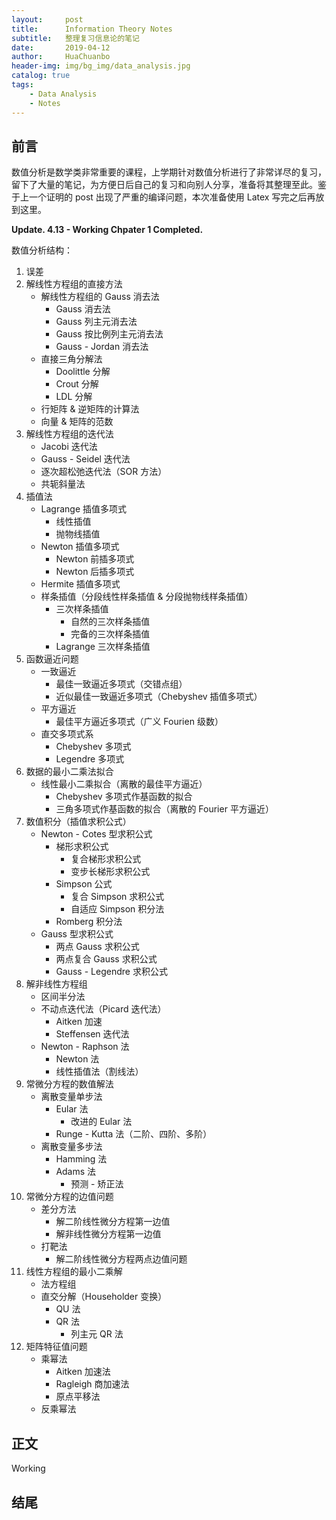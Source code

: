 ```yaml
---
layout:     post
title:      Information Theory Notes
subtitle:   整理复习信息论的笔记
date:       2019-04-12
author:     HuaChuanbo
header-img: img/bg_img/data_analysis.jpg
catalog: true
tags:
    - Data Analysis
    - Notes
---
```


## 前言

数值分析是数学类非常重要的课程，上学期针对数值分析进行了非常详尽的复习，留下了大量的笔记，为方便日后自己的复习和向别人分享，准备将其整理至此。鉴于上一个证明的 post 出现了严重的编译问题，本次准备使用 Latex 写完之后再放到这里。

**Update. 4.13 - Working Chpater 1 Completed.**

数值分析结构：

1. 误差
2. 解线性方程组的直接方法
   - 解线性方程组的 Gauss 消去法
     - Gauss 消去法
     - Gauss 列主元消去法
     - Gauss 按比例列主元消去法
     - Gauss - Jordan 消去法
   - 直接三角分解法
     - Doolittle 分解
     - Crout 分解
     - LDL 分解
   - 行矩阵 & 逆矩阵的计算法
   - 向量 & 矩阵的范数
3. 解线性方程组的迭代法
   - Jacobi 迭代法
   - Gauss - Seidel 迭代法
   - 逐次超松弛迭代法（SOR 方法）
   - 共轭斜量法
4. 插值法
   - Lagrange 插值多项式
     - 线性插值
     - 抛物线插值
   - Newton 插值多项式
     - Newton 前插多项式
     - Newton 后插多项式
   - Hermite 插值多项式
   - 样条插值（分段线性样条插值 & 分段抛物线样条插值）
     - 三次样条插值
       - 自然的三次样条插值
       - 完备的三次样条插值
     - Lagrange 三次样条插值
5. 函数逼近问题
   - 一致逼近
     - 最佳一致逼近多项式（交错点组）
     - 近似最佳一致逼近多项式（Chebyshev 插值多项式）
   - 平方逼近
     - 最佳平方逼近多项式（广义 Fourien 级数）
   - 直交多项式系
     - Chebyshev 多项式
     - Legendre 多项式
6. 数据的最小二乘法拟合
   - 线性最小二乘拟合（离散的最佳平方逼近）
     - Chebyshev 多项式作基函数的拟合
     - 三角多项式作基函数的拟合（离散的 Fourier 平方逼近）
7. 数值积分（插值求积公式）
   - Newton - Cotes 型求积公式
     - 梯形求积公式
       - 复合梯形求积公式
       - 变步长梯形求积公式
     - Simpson 公式
       - 复合 Simpson 求积公式
       - 自适应 Simpson 积分法
     - Romberg 积分法
   - Gauss 型求积公式
     - 两点 Gauss 求积公式
     - 两点复合 Gauss 求积公式
     - Gauss - Legendre 求积公式
8. 解非线性方程组
   - 区间半分法
   - 不动点迭代法（Picard 迭代法）
     - Aitken 加速
     - Steffensen 迭代法
   - Newton - Raphson 法
     - Newton 法
     - 线性插值法（割线法）
9. 常微分方程的数值解法
   - 离散变量单步法
     - Eular 法
       - 改进的 Eular 法
     - Runge - Kutta 法（二阶、四阶、多阶） 
   - 离散变量多步法
     - Hamming 法
     - Adams 法
       - 预测 - 矫正法
10. 常微分方程的边值问题
    - 差分方法
      - 解二阶线性微分方程第一边值
      - 解非线性微分方程第一边值
    - 打靶法
      - 解二阶线性微分方程两点边值问题
11. 线性方程组的最小二乘解
    - 法方程组
    - 直交分解（Householder 变换）
      - QU 法
      - QR 法
        - 列主元 QR 法
12. 矩阵特征值问题
    - 乘幂法
      - Aitken 加速法
      - Ragleigh 商加速法
      - 原点平移法
    - 反乘幂法



## 正文

Working

## 结尾

